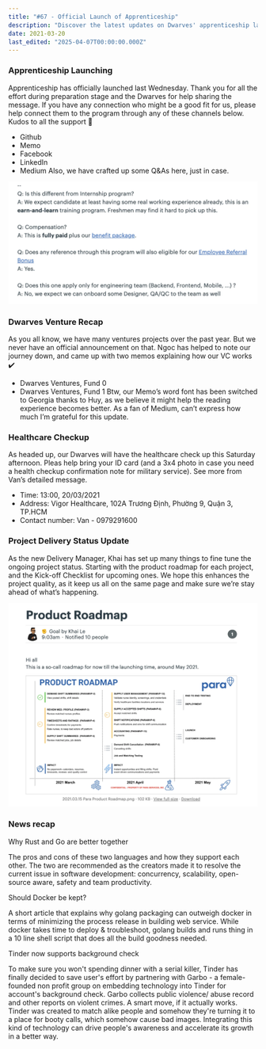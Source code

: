 ```yaml
---
title: "#67 - Official Launch of Apprenticeship"
description: "Discover the latest updates on Dwarves' apprenticeship launch, venture funds, healthcare checkups, project delivery improvements, and key tech news on Rust, Go, Docker, and Tinder background checks."
date: 2021-03-20
last_edited: "2025-04-07T00:00:00.000Z"
---
```


### Apprenticeship Launching

Apprenticeship has officially launched last Wednesday. Thank you for all the effort during preparation stage and the Dwarves for help sharing the message. If you have any connection who might be a good fit for us, please help connect them to the program through any of these channels below. Kudos to all the support 🖤

- Github
- Memo
- Facebook
- LinkedIn
- Medium
  Also, we have crafted up some Q&As here, just in case.

![](assets/notion-image-1744007029067-f3w2a.webp)

### Dwarves Venture Recap

As you all know, we have many ventures projects over the past year. But we never have an official announcement on that. Ngoc has helped to note our journey down, and came up with two memos explaining how our VC works ✔️

- Dwarves Ventures, Fund 0
- Dwarves Ventures, Fund 1
  Btw, our Memo’s word font has been switched to Georgia thanks to Huy, as we believe it might help the reading experience becomes better. As a fan of Medium, can’t express how much I’m grateful for this update.

### Healthcare Checkup

As headed up, our Dwarves will have the healthcare check up this Saturday afternoon. Pleas help bring your ID card (and a 3x4 photo in case you need a health checkup confirmation note for military service). See more from Van’s detailed message.

- Time: 13:00, 20/03/2021
- Address: Vigor Healthcare, 102A Trương Định, Phường 9, Quận 3, TP.HCM
- Contact number: Van - 0979291600

### Project Delivery Status Update

As the new Delivery Manager, Khai has set up many things to fine tune the ongoing project status. Starting with the product roadmap for each project, and the Kick-off Checklist for upcoming ones. We hope this enhances the project quality, as it keep us all on the same page and make sure we’re stay ahead of what’s happening.

![](assets/notion-image-1744007029796-8xhut.webp)

### News recap

Why Rust and Go are better together

The pros and cons of these two languages and how they support each other. The two are recommended as the creators made it to resolve the current issue in software development: concurrency, scalability, open-source aware, safety and team productivity.

Should Docker be kept?

A short article that explains why golang packaging can outweigh docker in terms of minimizing the process release in building web service. While docker takes time to deploy & troubleshoot, golang builds and runs thing in a 10 line shell script that does all the build goodness needed.

Tinder now supports background check

To make sure you won't spending dinner with a serial killer, Tinder has finally decided to save user's effort by partnering with Garbo - a female-founded non profit group on embedding technology into Tinder for account's background check. Garbo collects public violence/ abuse record and other reports on violent crimes. A smart move, if it actually works. Tinder was created to match alike people and somehow they're turning it to a place for booty calls, which somehow cause bad images. Integrating this kind of technology can drive people's awareness and accelerate its growth in a better way.
